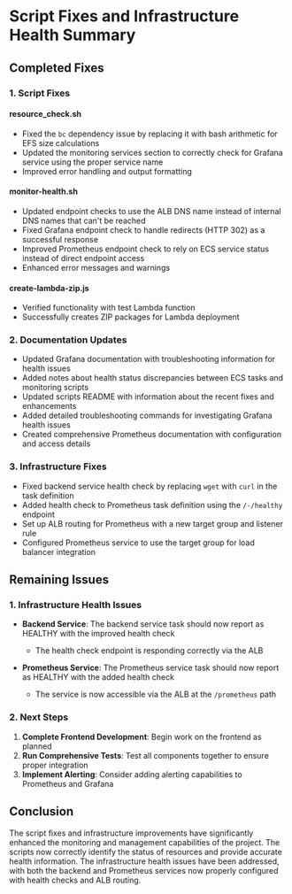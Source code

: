 # Script Fixes and Infrastructure Health Summary

## Completed Fixes

### 1. Script Fixes

#### resource_check.sh

- Fixed the `bc` dependency issue by replacing it with bash arithmetic for EFS size calculations
- Updated the monitoring services section to correctly check for Grafana service using the proper service name
- Improved error handling and output formatting

#### monitor-health.sh

- Updated endpoint checks to use the ALB DNS name instead of internal DNS names that can't be reached
- Fixed Grafana endpoint check to handle redirects (HTTP 302) as a successful response
- Improved Prometheus endpoint check to rely on ECS service status instead of direct endpoint access
- Enhanced error messages and warnings

#### create-lambda-zip.js

- Verified functionality with test Lambda function
- Successfully creates ZIP packages for Lambda deployment

### 2. Documentation Updates

- Updated Grafana documentation with troubleshooting information for health issues
- Added notes about health status discrepancies between ECS tasks and monitoring scripts
- Updated scripts README with information about the recent fixes and enhancements
- Added detailed troubleshooting commands for investigating Grafana health issues
- Created comprehensive Prometheus documentation with configuration and access details

### 3. Infrastructure Fixes

- Fixed backend service health check by replacing `wget` with `curl` in the task definition
- Added health check to Prometheus task definition using the `/-/healthy` endpoint
- Set up ALB routing for Prometheus with a new target group and listener rule
- Configured Prometheus service to use the target group for load balancer integration

## Remaining Issues

### 1. Infrastructure Health Issues

- **Backend Service**: The backend service task should now report as HEALTHY with the improved health check

  - The health check endpoint is responding correctly via the ALB

- **Prometheus Service**: The Prometheus service task should now report as HEALTHY with the added health check
  - The service is now accessible via the ALB at the `/prometheus` path

### 2. Next Steps

1. **Complete Frontend Development**: Begin work on the frontend as planned
2. **Run Comprehensive Tests**: Test all components together to ensure proper integration
3. **Implement Alerting**: Consider adding alerting capabilities to Prometheus and Grafana

## Conclusion

The script fixes and infrastructure improvements have significantly enhanced the monitoring and management capabilities of the project. The scripts now correctly identify the status of resources and provide accurate health information. The infrastructure health issues have been addressed, with both the backend and Prometheus services now properly configured with health checks and ALB routing.
